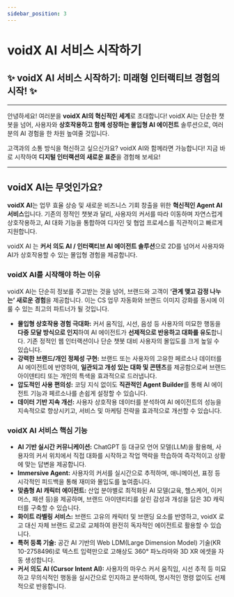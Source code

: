 ```yaml
---
sidebar_position: 3
---
```

# voidX AI 서비스 시작하기

## **✨ voidX AI 서비스 시작하기: 미래형 인터랙티브 경험의 시작! ✨**

---

안녕하세요! 여러분을 **voidX AI의 혁신적인 세계**로 초대합니다! voidX AI는 단순한 챗봇을 넘어, 사용자와 **상호작용하고 함께 성장하는 몰입형 AI 에이전트** 솔루션으로, 여러분의 AI 경험을 한 차원 높여줄 것입니다.

고객과의 소통 방식을 혁신하고 싶으신가요? voidX AI와 함께라면 가능합니다! 지금 바로 시작하여 **디지털 인터랙션의 새로운 표준**을 경험해 보세요!

---

## **voidX AI는 무엇인가요?**

**voidX AI**는 업무 효율 상승 및 새로운 비즈니스 기회 창출을 위한 **혁신적인 Agent AI 서비스**입니다. 기존의 정적인 챗봇과 달리, 사용자의 커서를 따라 이동하며 자연스럽게 상호작용하고, AI 대화 기능을 통합하여 디자인 및 협업 프로세스를 직관적이고 빠르게 지원합니다.

voidX AI 는 **커서 의도 AI / 인터랙티브 AI 에이전트 솔루션**으로 2D를 넘어서 사용자와 AI가 상호작용할 수 있는 몰입형 경험을 제공합니다.

### **voidX AI를 시작해야 하는 이유**

voidX AI는 단순히 정보를 주고받는 것을 넘어, 브랜드와 고객이 **‘관계 맺고 감정 나누는’ 새로운 경험**을 제공합니다. 이는 CS 업무 자동화와 브랜드 이미지 강화를 동시에 이룰 수 있는 최고의 파트너가 될 것입니다.

- **몰입형 상호작용 경험 극대화:** 커서 움직임, 시선, 음성 등 사용자의 미묘한 행동을 **다중 모달 방식으로 인지**하여 AI 에이전트가 **선제적으로 반응하고 대화를 유도**합니다. 기존 정적인 웹 인터랙션이나 단순 챗봇 대비 사용자의 몰입도를 크게 높일 수 있습니다.
- **강력한 브랜드/개인 정체성 구현:** 브랜드 또는 사용자의 고유한 페르소나 데이터를 AI 에이전트에 반영하여, **일관되고 개성 있는 대화 및 콘텐츠**를 제공함으로써 브랜드 아이덴티티 또는 개인의 특색을 효과적으로 드러냅니다.
- **압도적인 사용 편의성:** 코딩 지식 없이도 **직관적인 Agent Builder**를 통해 AI 에이전트 기능과 페르소나를 손쉽게 설정할 수 있습니다.
- **데이터 기반 지속 개선:** 사용자 상호작용 데이터를 분석하여 AI 에이전트의 성능을 지속적으로 향상시키고, 서비스 및 마케팅 전략을 효과적으로 개선할 수 있습니다.

### **voidX AI 서비스 핵심 기능**

- **AI 기반 실시간 커뮤니케이션:** ChatGPT 등 대규모 언어 모델(LLM)을 활용해, 사용자의 커서 위치에서 직접 대화를 시작하고 작업 맥락을 학습하여 즉각적이고 상황에 맞는 답변을 제공합니다.
- **Immersive Agent:** 사용자의 커서를 실시간으로 추적하며, 애니메이션, 표정 등 시각적인 피드백을 통해 재미와 몰입도를 높여줍니다.
- **맞춤형 AI 캐릭터 에이전트:** 산업 분야별로 최적화된 AI 모델(교육, 헬스케어, 이커머스, 패션 등)을 제공하며, 브랜드 아이덴티티를 살린 감성과 개성을 담은 3D 캐릭터를 구축할 수 있습니다.
- **화이트 라벨링 서비스:** 브랜드 고유의 캐릭터 및 브랜딩 요소를 반영하고, voidX 로고 대신 자체 브랜드 로고로 교체하여 완전히 독자적인 에이전트로 활용할 수 있습니다.
- **특허 등록 기술:** 공간 AI 기반의 Web LDM(Large Dimension Model) 기술(KR 10-2758496)로 텍스트 입력만으로 고해상도 360° 파노라마와 3D XR 에셋을 자동 생성합니다.
- **커서 의도 AI (Cursor Intent AI):** 사용자의 마우스 커서 움직임, 시선 추적 등 미묘하고 무의식적인 행동을 실시간으로 인지하고 분석하여, 명시적인 명령 없이도 선제적으로 반응합니다.